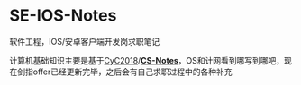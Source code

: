 # SE-IOS-Notes
软件工程，IOS/安卓客户端开发岗求职笔记

计算机基础知识主要是基于[CyC2018](https://github.com/CyC2018)/**[CS-Notes](https://github.com/CyC2018/CS-Notes)**，OS和计网看到哪写到哪吧，现在剑指offer已经更新完毕，之后会有自己求职过程中的各种补充